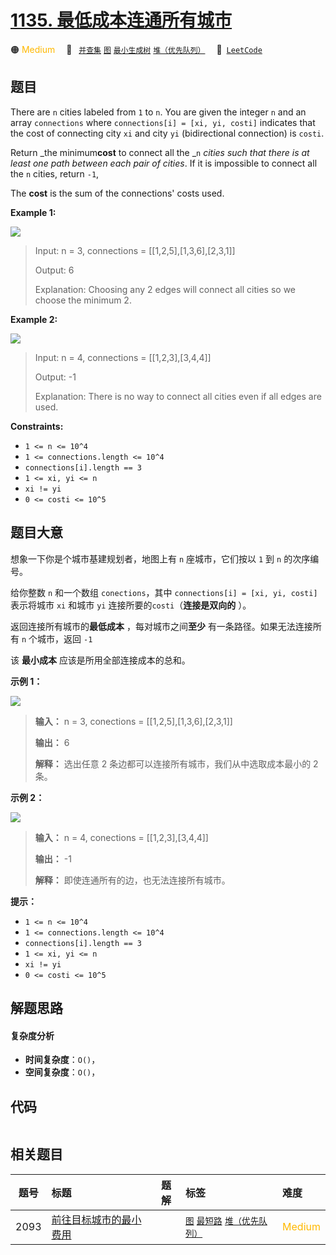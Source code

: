 # [1135. 最低成本连通所有城市](https://leetcode.com/problems/connecting-cities-with-minimum-cost)

🟠 <font color=#ffb800>Medium</font>&emsp; 🔖&ensp; [`并查集`](/tag/union-find.md) [`图`](/tag/graph.md) [`最小生成树`](/tag/minimum-spanning-tree.md) [`堆（优先队列）`](/tag/heap-priority-queue.md)&emsp; 🔗&ensp;[`LeetCode`](https://leetcode.com/problems/connecting-cities-with-minimum-cost)

## 题目

There are `n` cities labeled from `1` to `n`. You are given the integer `n`
and an array `connections` where `connections[i] = [xi, yi, costi]` indicates
that the cost of connecting city `xi` and city `yi` (bidirectional connection)
is `costi`.

Return _the minimum**cost** to connect all the _`n` _cities such that there is
at least one path between each pair of cities_. If it is impossible to connect
all the `n` cities, return `-1`,

The **cost** is the sum of the connections' costs used.



**Example 1:**

![](https://fastly.jsdelivr.net/gh/doocs/leetcode@main/solution/1100-1199/1135.Connecting%20Cities%20With%20Minimum%20Cost/images/1314_ex2.png)

> Input: n = 3, connections = [[1,2,5],[1,3,6],[2,3,1]]
> 
> Output: 6
> 
> Explanation: Choosing any 2 edges will connect all cities so we choose the minimum 2.

**Example 2:**

![](https://fastly.jsdelivr.net/gh/doocs/leetcode@main/solution/1100-1199/1135.Connecting%20Cities%20With%20Minimum%20Cost/images/1314_ex1.png)

> Input: n = 4, connections = [[1,2,3],[3,4,4]]
> 
> Output: -1
> 
> Explanation: There is no way to connect all cities even if all edges are used.

**Constraints:**

  * `1 <= n <= 10^4`
  * `1 <= connections.length <= 10^4`
  * `connections[i].length == 3`
  * `1 <= xi, yi <= n`
  * `xi != yi`
  * `0 <= costi <= 10^5`


## 题目大意

想象一下你是个城市基建规划者，地图上有 `n` 座城市，它们按以 `1` 到 `n` 的次序编号。

给你整数 `n` 和一个数组 `conections`，其中 `connections[i] = [xi, yi, costi]` 表示将城市 `xi`
和城市 `yi` 连接所要的`costi`（**连接是双向的** ）。

返回连接所有城市的**最低成本** ，每对城市之间**至少** 有一条路径。如果无法连接所有 `n` 个城市，返回 `-1`

该 **最小成本** 应该是所用全部连接成本的总和。



**示例 1：**

![](https://fastly.jsdelivr.net/gh/doocs/leetcode@main/solution/1100-1199/1135.Connecting%20Cities%20With%20Minimum%20Cost/images/1314_ex2.png)

> 
> 
> 
> 
> 
> **输入：** n = 3, conections = [[1,2,5],[1,3,6],[2,3,1]]
> 
> **输出：** 6
> 
> **解释：** 选出任意 2 条边都可以连接所有城市，我们从中选取成本最小的 2 条。
> 
> 

**示例 2：**

![](https://fastly.jsdelivr.net/gh/doocs/leetcode@main/solution/1100-1199/1135.Connecting%20Cities%20With%20Minimum%20Cost/images/1314_ex1.png)

> 
> 
> 
> 
> 
> **输入：** n = 4, conections = [[1,2,3],[3,4,4]]
> 
> **输出：** -1
> 
> **解释：** 即使连通所有的边，也无法连接所有城市。
> 
> 



**提示：**

  * `1 <= n <= 10^4`
  * `1 <= connections.length <= 10^4`
  * `connections[i].length == 3`
  * `1 <= xi, yi <= n`
  * `xi != yi`
  * `0 <= costi <= 10^5`


## 解题思路

#### 复杂度分析

- **时间复杂度**：`O()`，
- **空间复杂度**：`O()`，

## 代码

```javascript

```

## 相关题目

<!-- prettier-ignore -->
| 题号 | 标题 | 题解 | 标签 | 难度 |
| :------: | :------ | :------: | :------ | :------ |
| 2093 | [前往目标城市的最小费用](https://leetcode.com/problems/minimum-cost-to-reach-city-with-discounts) |  |  [`图`](/tag/graph.md) [`最短路`](/tag/shortest-path.md) [`堆（优先队列）`](/tag/heap-priority-queue.md) | <font color=#ffb800>Medium</font> |